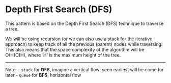 # Depth First Search (DFS)

This pattern is based on the Depth First Search (DFS) technique to traverse a tree.

We will be using recursion (or we can also use a stack for the iterative approach) to keep track of all the previous (parent) nodes while traversing.
This also means that the space complexity of the algorithm will be O(H)O(H), where ‘H’ is the maximum height of the tree.

---

Note:
    - `stack` for **DFS**, imagine a vertical flow: seen earliest will be come for later
    - `queue` for **BFS**, horizontal flow
